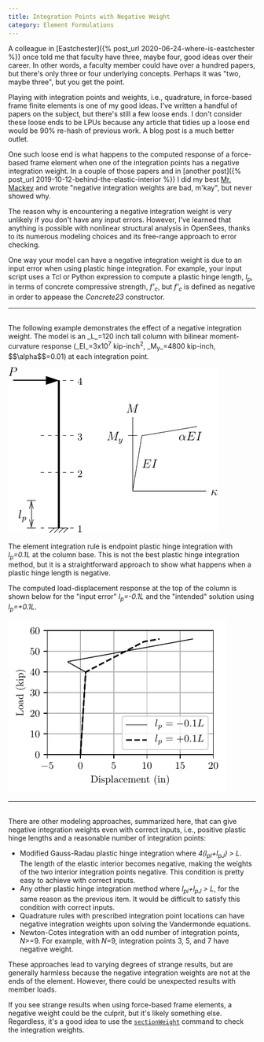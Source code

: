 ```yaml
---
title: Integration Points with Negative Weight
category: Element Formulations
---
```


A colleague in [Eastchester]({% post_url 2020-06-24-where-is-eastchester %}) once told me that faculty have three, maybe 
four, good ideas over their career. In other words, a faculty member 
could have over a hundred papers, but there's only three or four 
underlying concepts. Perhaps it was "two, maybe three", but you get the 
point.

Playing with integration points and weights, i.e., quadrature, in 
force-based frame finite elements is one of my good ideas. I've written 
a handful of papers on the subject, but there's still a few loose ends. 
I don't consider these loose ends to be LPUs because any article that 
tidies up a loose end would be 90% re-hash of previous work. A blog post 
is a much better outlet.

One such loose end is what happens to the computed response of a 
force-based frame element when one of the integration points has a 
negative integration weight. In a couple of those papers and in 
[another post]({% post_url 2019-10-12-behind-the-elastic-interior %}) 
I did my best 
[Mr. Mackey](https://wiki.southpark.cc.com/wiki/Mr._Mackey) 
and wrote "negative integration weights are bad, m'kay", but never showed why.

The reason why is encountering a negative integration weight is very 
unlikely if you don't have any input errors. However, I've learned that 
anything is possible with nonlinear structural analysis in OpenSees, 
thanks to its numerous modeling choices and its free-range approach to 
error checking.

One way your model can have a negative integration weight is due to an 
input error when using plastic hinge integration. For example, your 
input script uses a Tcl or Python expression to compute a plastic hinge 
length, _l<sub>p</sub>_, in terms of concrete compressive strength, 
_f'<sub>c</sub>_, but _f'<sub>c</sub>_ is defined as negative in order to appease the 
_Concrete23_ constructor.

---
<br>
The following example demonstrates the effect of a negative integration 
weight. The model is an _L_=120 inch tall column with bilinear 
moment-curvature response (_EI_=3x10<sup>7</sup> kip-inch<sup>2</sup>,
_M<sub>y</sub>_=4800 kip-inch, $$\alpha$$=0.01) at each integration point.

![Cantilever with plastic hinge and bilinear moment-curvature](/assets/images/ColumnNW.png)

The element integration rule is endpoint plastic hinge integration with 
_l<sub>p</sub>=0.1L_ at the column base. This is not the best plastic hinge 
integration method, but it is a straightforward approach to show what 
happens when a plastic hinge length is negative.

The computed load-displacement response at the top of the column is 
shown below for the "input error" _l<sub>p</sub>=-0.1L_ and the "intended" 
solution using _l<sub>p</sub>=+0.1L_.

![Column load-displacement response](/assets/images/NegativeWeight.png)


---
<br>
There are other modeling approaches, summarized here, that can give 
negative integration weights even with correct inputs, i.e., positive 
plastic hinge lengths and a reasonable number of integration points:

+ Modified Gauss-Radau plastic hinge integration where
_4(l<sub>pI</sub>+l<sub>pJ</sub>) > L_. The length of the elastic interior becomes 
negative, making the weights of the two interior integration points 
negative. This condition is pretty easy to achieve with correct inputs.
+ Any other plastic hinge integration method where _l<sub>pI</sub>+l<sub>pJ</sub> > L_, 
for the same reason as the previous item. It would be difficult to 
satisfy this condition with correct inputs.
+ Quadrature rules with prescribed integration point locations 
can have negative integration weights upon solving the 
Vandermonde equations.
+ Newton-Cotes integration with an odd number of integration points, 
_N_>=9. For example, with _N_=9, integration points 3, 
5, and 7 have negative weight.

These approaches lead to varying degrees of strange results, but are 
generally harmless because the negative integration weights are not at 
the ends of the element. However, there could be unexpected results with 
member loads.

If you see strange results when using force-based frame elements, a 
negative weight could be the culprit, but it's likely something else. 
Regardless, it's a good idea to use the 
[`sectionWeight`](https://openseespydoc.readthedocs.io/en/latest/src/sectionWeight.html) 
command to check the integration weights.
